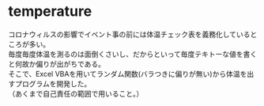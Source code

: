 # temperature

コロナウィルスの影響でイベント事の前には体温チェック表を義務化しているところが多い。  
毎度毎度体温を測るのは面倒くさいし、だからといって毎度テキトーな値を書くと何故か偏りが出がちである。  
そこで、Excel VBAを用いてランダム関数(バラつきに偏りが無い)から体温を出すプログラムを開発した。  
（あくまで自己責任の範囲で用いること。）  
